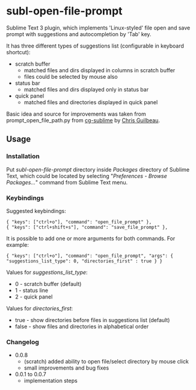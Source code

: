 # subl-open-file-prompt

Sublime Text 3 plugin, which implements 'Linux-styled' file open and save prompt with suggestions and autocompletion by 'Tab' key.

It has three different types of suggestions list (configurable in keyboard shortcut):
 * scratch buffer
    * matched files and dirs displayed in columns in scratch buffer
    * files could be selected by mouse also
 * status bar
    * matched files and dirs displayed only in status bar
 * quick panel
    * matched files and directories displayed in quick panel

Basic idea and source for improvements was taken from prompt\_open\_file\_path.py from [cg-sublime](https://github.com/loquens/cg-sublime) by [Chris Guilbeau](https://forum.sublimetext.com/u/chrisguilbeau).

## Usage

### Installation

Put _subl-open-file-prompt_ directory inside _Packages_ directory of Sublime Text, which could be located by selecting "_Preferences - Browse Packages..._" command from Sublime Text menu.

### Keybindings

Suggested keybindings:

    { "keys": ["ctrl+o"], "command": "open_file_prompt" },
    { "keys": ["ctrl+shift+s"], "command": "save_file_prompt" },

It is possible to add one or more arguments for both commands. For example:

    { "keys": ["ctrl+o"], "command": "open_file_prompt", "args": { "suggestions_list_type": 0, "directories_first" : true } }

Values for _suggestions\_list\_type_:
 * 0 - scratch buffer (default)
 * 1 - status line
 * 2 - quick panel

Values for _directories\_first_:
 * true - show directories before files in suggestions list (default)
 * false - show files and directories in alphabetical order

### Changelog

* 0.0.8
    * (scratch) added ability to open file/select directory by mouse click
    * small improvements and bug fixes
* 0.0.1 to 0.0.7
    * implementation steps
